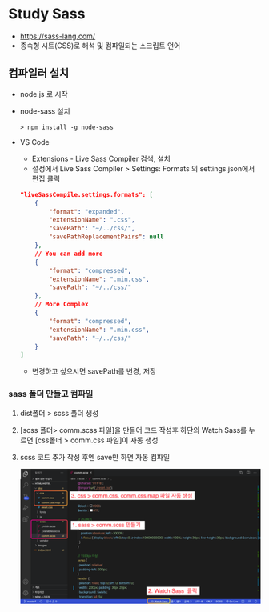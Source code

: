 # Study Sass
- https://sass-lang.com/
- 종속형 시트(CSS)로 해석 및 컴파일되는 스크립트 언어

## 컴파일러 설치
- node.js 로 시작
- node-sass 설치

    ```shell
    > npm install -g node-sass
    ```

- VS Code 
    - Extensions - Live Sass Compiler 검색, 설치
    - 설정에서 Live Sass Compiler > Settings: Formats 의 settings.json에서 편집 클릭

    ```json
    "liveSassCompile.settings.formats": [
        {
            "format": "expanded",
            "extensionName": ".css",
            "savePath": "~/../css/",
            "savePathReplacementPairs": null
        },
        // You can add more
        {
            "format": "compressed",
            "extensionName": ".min.css",
            "savePath": "~/../css/"
        },
        // More Complex
        {
            "format": "compressed",
            "extensionName": ".min.css",
            "savePath": "~/../css/"
        }
    ]
    ```

    - 변경하고 싶으시면 savePath를 변경, 저장

### sass 폴더 만들고 컴파일
1. dist폴더 > scss 폴더 생성
2. [scss 폴더> comm.scss 파일]을 만들어 코드 작성후 하단의 Watch Sass를 누르면 [css폴더 > comm.css 파일]이 자동 생성
3. scss 코드 추가 작성 후엔 save만 하면 자동 컴파일

    <img src="https://raw.githubusercontent.com/hugoMGSung/works-need-it-web/refs/heads/main/images/web026.png" width="700">
